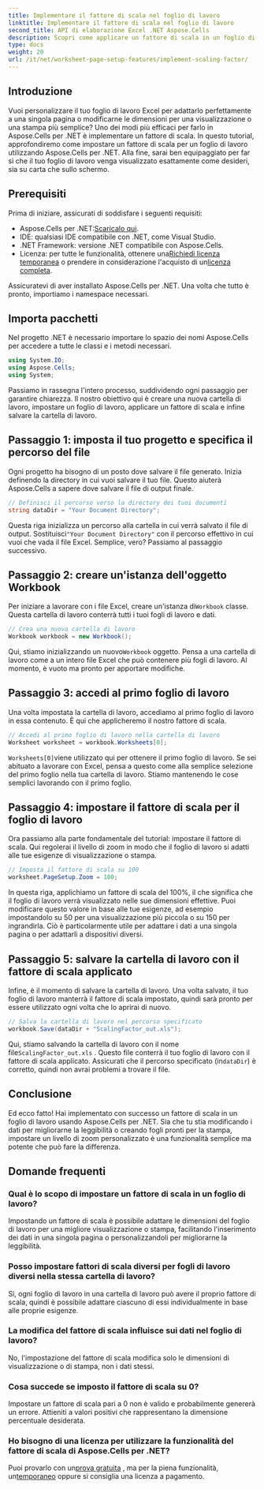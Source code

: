 ```yaml
---
title: Implementare il fattore di scala nel foglio di lavoro
linktitle: Implementare il fattore di scala nel foglio di lavoro
second_title: API di elaborazione Excel .NET Aspose.Cells
description: Scopri come applicare un fattore di scala in un foglio di lavoro usando Aspose.Cells per .NET con un tutorial passo dopo passo, esempi e FAQ. Perfetto per una scalabilità senza soluzione di continuità.
type: docs
weight: 20
url: /it/net/worksheet-page-setup-features/implement-scaling-factor/
---
```

## Introduzione

Vuoi personalizzare il tuo foglio di lavoro Excel per adattarlo perfettamente a una singola pagina o modificarne le dimensioni per una visualizzazione o una stampa più semplice? Uno dei modi più efficaci per farlo in Aspose.Cells per .NET è implementare un fattore di scala. In questo tutorial, approfondiremo come impostare un fattore di scala per un foglio di lavoro utilizzando Aspose.Cells per .NET. Alla fine, sarai ben equipaggiato per far sì che il tuo foglio di lavoro venga visualizzato esattamente come desideri, sia su carta che sullo schermo.

## Prerequisiti

Prima di iniziare, assicurati di soddisfare i seguenti requisiti:

-  Aspose.Cells per .NET:[Scaricalo qui](https://releases.aspose.com/cells/net/).
- IDE: qualsiasi IDE compatibile con .NET, come Visual Studio.
- .NET Framework: versione .NET compatibile con Aspose.Cells.
-  Licenza: per tutte le funzionalità, ottenere una[Richiedi licenza temporanea](https://purchase.aspose.com/temporary-license/) o prendere in considerazione l'acquisto di un[licenza completa](https://purchase.aspose.com/buy).

Assicuratevi di aver installato Aspose.Cells per .NET. Una volta che tutto è pronto, importiamo i namespace necessari.


## Importa pacchetti

Nel progetto .NET è necessario importare lo spazio dei nomi Aspose.Cells per accedere a tutte le classi e i metodi necessari.

```csharp
using System.IO;
using Aspose.Cells;
using System;
```

Passiamo in rassegna l'intero processo, suddividendo ogni passaggio per garantire chiarezza. Il nostro obiettivo qui è creare una nuova cartella di lavoro, impostare un foglio di lavoro, applicare un fattore di scala e infine salvare la cartella di lavoro. 

## Passaggio 1: imposta il tuo progetto e specifica il percorso del file

Ogni progetto ha bisogno di un posto dove salvare il file generato. Inizia definendo la directory in cui vuoi salvare il tuo file. Questo aiuterà Aspose.Cells a sapere dove salvare il file di output finale.

```csharp
// Definisci il percorso verso la directory dei tuoi documenti
string dataDir = "Your Document Directory";
```


 Questa riga inizializza un percorso alla cartella in cui verrà salvato il file di output. Sostituisci`"Your Document Directory"` con il percorso effettivo in cui vuoi che vada il file Excel. Semplice, vero? Passiamo al passaggio successivo.


## Passaggio 2: creare un'istanza dell'oggetto Workbook

 Per iniziare a lavorare con i file Excel, creare un'istanza di`Workbook` classe. Questa cartella di lavoro conterrà tutti i tuoi fogli di lavoro e dati.

```csharp
// Crea una nuova cartella di lavoro
Workbook workbook = new Workbook();
```


 Qui, stiamo inizializzando un nuovo`Workbook` oggetto. Pensa a una cartella di lavoro come a un intero file Excel che può contenere più fogli di lavoro. Al momento, è vuoto ma pronto per apportare modifiche.


## Passaggio 3: accedi al primo foglio di lavoro

Una volta impostata la cartella di lavoro, accediamo al primo foglio di lavoro in essa contenuto. È qui che applicheremo il nostro fattore di scala.

```csharp
// Accedi al primo foglio di lavoro nella cartella di lavoro
Worksheet worksheet = workbook.Worksheets[0];
```


`Worksheets[0]`viene utilizzato qui per ottenere il primo foglio di lavoro. Se sei abituato a lavorare con Excel, pensa a questo come alla semplice selezione del primo foglio nella tua cartella di lavoro. Stiamo mantenendo le cose semplici lavorando con il primo foglio.


## Passaggio 4: impostare il fattore di scala per il foglio di lavoro

Ora passiamo alla parte fondamentale del tutorial: impostare il fattore di scala. Qui regolerai il livello di zoom in modo che il foglio di lavoro si adatti alle tue esigenze di visualizzazione o stampa.

```csharp
// Imposta il fattore di scala su 100
worksheet.PageSetup.Zoom = 100;
```


In questa riga, applichiamo un fattore di scala del 100%, il che significa che il foglio di lavoro verrà visualizzato nelle sue dimensioni effettive. Puoi modificare questo valore in base alle tue esigenze, ad esempio impostandolo su 50 per una visualizzazione più piccola o su 150 per ingrandirla. Ciò è particolarmente utile per adattare i dati a una singola pagina o per adattarli a dispositivi diversi.


## Passaggio 5: salvare la cartella di lavoro con il fattore di scala applicato

Infine, è il momento di salvare la cartella di lavoro. Una volta salvato, il tuo foglio di lavoro manterrà il fattore di scala impostato, quindi sarà pronto per essere utilizzato ogni volta che lo aprirai di nuovo.

```csharp
// Salva la cartella di lavoro nel percorso specificato
workbook.Save(dataDir + "ScalingFactor_out.xls");
```


 Qui, stiamo salvando la cartella di lavoro con il nome file`ScalingFactor_out.xls` . Questo file conterrà il tuo foglio di lavoro con il fattore di scala applicato. Assicurati che il percorso specificato (in`dataDir`) è corretto, quindi non avrai problemi a trovare il file.


## Conclusione

Ed ecco fatto! Hai implementato con successo un fattore di scala in un foglio di lavoro usando Aspose.Cells per .NET. Sia che tu stia modificando i dati per migliorarne la leggibilità o creando fogli pronti per la stampa, impostare un livello di zoom personalizzato è una funzionalità semplice ma potente che può fare la differenza.

## Domande frequenti

### Qual è lo scopo di impostare un fattore di scala in un foglio di lavoro?  
Impostando un fattore di scala è possibile adattare le dimensioni del foglio di lavoro per una migliore visualizzazione o stampa, facilitando l'inserimento dei dati in una singola pagina o personalizzandoli per migliorarne la leggibilità.

### Posso impostare fattori di scala diversi per fogli di lavoro diversi nella stessa cartella di lavoro?  
Sì, ogni foglio di lavoro in una cartella di lavoro può avere il proprio fattore di scala, quindi è possibile adattare ciascuno di essi individualmente in base alle proprie esigenze.

### La modifica del fattore di scala influisce sui dati nel foglio di lavoro?  
No, l'impostazione del fattore di scala modifica solo le dimensioni di visualizzazione o di stampa, non i dati stessi.

### Cosa succede se imposto il fattore di scala su 0?  
Impostare un fattore di scala pari a 0 non è valido e probabilmente genererà un errore. Attieniti a valori positivi che rappresentano la dimensione percentuale desiderata.

### Ho bisogno di una licenza per utilizzare la funzionalità del fattore di scala di Aspose.Cells per .NET?  
 Puoi provarlo con un[prova gratuita](https://releases.aspose.com/) , ma per la piena funzionalità, un[temporaneo](https://purchase.aspose.com/temporary-license/) oppure si consiglia una licenza a pagamento.